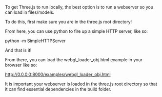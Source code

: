 To get Three.js to run locally, the best option is to run a webserver so you can load in files/models.

To do this, first make sure you are in the three.js root directory!

From here, you can use python to fire up a simple HTTP server, like so:

python -m SimpleHTTPServer

And that is it!

From there, you can load the webgl_loader_obj.html example in your browser like so:

http://0.0.0.0:8000/examples/webgl_loader_obj.html

It is important your webserver is loaded in the three.js root directory so that it can find essential dependencies in the build folder.
